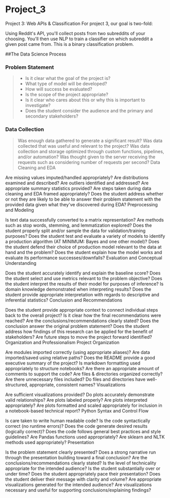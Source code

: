# Project_3
Project 3: Web APIs &amp; Classification
For project 3, our goal is two-fold:

Using Reddit's API, you'll collect posts from two subreddits of your choosing.
You'll then use NLP to train a classifier on which subreddit a given post came from. This is a binary classification problem.

##The Data Science Process

### Problem Statement

> - Is it clear what the goal of the project is?
> - What type of model will be developed?
> - How will success be evaluated?
> - Is the scope of the project appropriate?
> - Is it clear who cares about this or why this is important to investigate?
> - Does the student consider the audience and the primary and secondary stakeholders?

### Data Collection

> Was enough data gathered to generate a significant result?
Was data collected that was useful and relevant to the project?
Was data collection and storage optimized through custom functions, pipelines, and/or automation?
Was thought given to the server receiving the requests such as considering number of requests per second?
Data Cleaning and EDA

Are missing values imputed/handled appropriately?
Are distributions examined and described?
Are outliers identified and addressed?
Are appropriate summary statistics provided?
Are steps taken during data cleaning and EDA framed appropriately?
Does the student address whether or not they are likely to be able to answer their problem statement with the provided data given what they've discovered during EDA?
Preprocessing and Modeling

Is text data successfully converted to a matrix representation?
Are methods such as stop words, stemming, and lemmatization explored?
Does the student properly split and/or sample the data for validation/training purposes?
Does the student test and evaluate a variety of models to identify a production algorithm (AT MINIMUM: Bayes and one other model)?
Does the student defend their choice of production model relevant to the data at hand and the problem?
Does the student explain how the model works and evaluate its performance successes/downfalls?
Evaluation and Conceptual Understanding

Does the student accurately identify and explain the baseline score?
Does the student select and use metrics relevant to the problem objective?
Does the student interpret the results of their model for purposes of inference?
Is domain knowledge demonstrated when interpreting results?
Does the student provide appropriate interpretation with regards to descriptive and inferential statistics?
Conclusion and Recommendations

Does the student provide appropriate context to connect individual steps back to the overall project?
Is it clear how the final recommendations were reached?
Are the conclusions/recommendations clearly stated?
Does the conclusion answer the original problem statement?
Does the student address how findings of this research can be applied for the benefit of stakeholders?
Are future steps to move the project forward identified?
Organization and Professionalism
Project Organization

Are modules imported correctly (using appropriate aliases)?
Are data imported/saved using relative paths?
Does the README provide a good executive summary of the project?
Is markdown formatting used appropriately to structure notebooks?
Are there an appropriate amount of comments to support the code?
Are files & directories organized correctly?
Are there unnecessary files included?
Do files and directories have well-structured, appropriate, consistent names?
Visualizations

Are sufficient visualizations provided?
Do plots accurately demonstrate valid relationships?
Are plots labeled properly?
Are plots interpreted appropriately?
Are plots formatted and scaled appropriately for inclusion in a notebook-based technical report?
Python Syntax and Control Flow

Is care taken to write human readable code?
Is the code syntactically correct (no runtime errors)?
Does the code generate desired results (logically correct)?
Does the code follows general best practices and style guidelines?
Are Pandas functions used appropriately?
Are sklearn and NLTK methods used appropriately?
Presentation

Is the problem statement clearly presented?
Does a strong narrative run through the presentation building toward a final conclusion?
Are the conclusions/recommendations clearly stated?
Is the level of technicality appropriate for the intended audience?
Is the student substantially over or under time?
Does the student appropriately pace their presentation?
Does the student deliver their message with clarity and volume?
Are appropriate visualizations generated for the intended audience?
Are visualizations necessary and useful for supporting conclusions/explaining findings?
